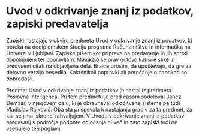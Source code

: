# Uvod v odkrivanje znanj iz podatkov, zapiski predavatelja

Zapiski nastajajo v okviru predmeta Uvod v odkrivanje znanj iz podatkov, ki poteka na dodiplomskem študiju programa Računalništvo in informatika na Univerzi v Ljubljani. Zapiske pišem kot priprave na predavanje in jih sproti dopolnjujem ter popravljam. Manjkajo še prav gotovo kakšne slike in predvsem citati na objavljena dela. Bralce prosim, da upoštevajo, da gre za delovno verzijo besedila. Kakršnikoli popravki ali poročanje o napakah so dobrodošli.

Predmet Uvod v odkrivanje znanj iz podatkov je nastal iz predmeta Poslovna inteligenca. Pri tem predmetu je pred časom sodeloval Janez Demšar, v njegovem delu, ki je obravnaval odločitvene sisteme pa tudi Vladislav Rajkovič. Oba sta prispevala k nastajanju gradiv za ta predmet, za kar se jima iskreno zahvaljujem. V Uvodu v odkrivanje znanj iz podatkov predavanj s področja podpore odločanja ni več in zato zapiski tudi ne vsebujejo teh poglavij.
